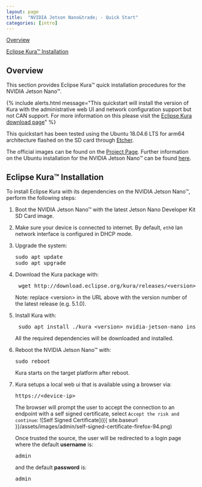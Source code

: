 ```yaml
---
layout: page
title:  "NVIDIA Jetson Nano&trade; - Quick Start"
categories: [intro]
---
```


[Overview](#overview)

[Eclipse Kura&trade; Installation](#eclipse-kura-installation)

## Overview

This section provides Eclipse Kura&trade; quick installation procedures for the NVIDIA Jetson Nano&trade;.

{% include alerts.html message="This quickstart will install the version of Kura with the administrative web UI and network  configuration support but not CAN support. For more information on this please visit the [Eclipse Kura download page](https://www.eclipse.org/kura/downloads.php)" %}

This quickstart has been tested using the Ubuntu 18.04.6 LTS for arm64 architecture flashed on the SD card through [Etcher](https://www.balena.io/etcher).

The official images can be found on the [Project Page](https://developer.nvidia.com/jetson-nano-sd-card-image). Further information on the Ubuntu installation for the NVIDIA Jetson Nano&trade; can be found [here](https://developer.nvidia.com/embedded/learn/get-started-jetson-nano-devkit#intro).

## Eclipse Kura&trade; Installation

To install Eclipse Kura with its dependencies on the NVIDIA Jetson Nano&trade;, perform the
following steps:

1. Boot the NVIDIA Jetson Nano&trade; with the latest Jetson Nano Developer Kit SD Card image.

2. Make sure your device is connected to internet. By default, `eth0` lan network interface is configured in DHCP mode.

3. Upgrade the system:

   <pre>
   sudo apt update
   sudo apt upgrade
   </pre>

4. Download the Kura package with:

    <pre> wget http://download.eclipse.org/kura/releases/&lt;version&gt;/kura_&lt;version&gt;_nvidia-jetson-nano_installer.deb</pre>

    Note: replace \<version\> in the URL above with the version number of the latest release (e.g. 5.1.0).

5. Install Kura with:

    <pre> sudo apt install ./kura_&lt;version&gt;_nvidia-jetson-nano_installer.deb</pre>

    All the required dependencies will be downloaded and installed.

6. Reboot the NVIDIA Jetson Nano&trade; with:

    <pre>sudo reboot</pre>

    Kura starts on the target platform after reboot.

7. Kura setups a local web ui that is available using a browser via:

     <pre>https://&lt;device-ip&gt;</pre>

     The browser will prompt the user to accept the connection to an endpoint with a self signed certificate, select `Accept the risk and continue`:
     ![Self Signed Certificate]({{ site.baseurl }}/assets/images/admin/self-signed-certificate-firefox-94.png)

     Once trusted the source, the user will be redirected to a login page where the default **username** is:

     <pre>admin</pre>

     and the default **password** is:

     <pre>admin</pre>
